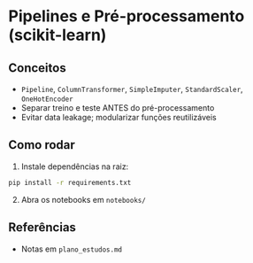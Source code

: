 # Pipelines e Pré-processamento (scikit-learn)

## Conceitos
- `Pipeline`, `ColumnTransformer`, `SimpleImputer`, `StandardScaler`, `OneHotEncoder`
- Separar treino e teste ANTES do pré-processamento
- Evitar data leakage; modularizar funções reutilizáveis

## Como rodar
1) Instale dependências na raiz:
```bash
pip install -r requirements.txt
```
2) Abra os notebooks em `notebooks/`

## Referências
- Notas em `plano_estudos.md`
